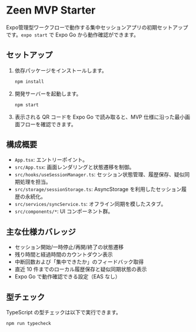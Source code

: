 # Zeen MVP Starter

Expo管理型ワークフローで動作する集中セッションアプリの初期セットアップです。`expo start` で Expo Go から動作確認ができます。

## セットアップ
1. 依存パッケージをインストールします。
   ```bash
   npm install
   ```
2. 開発サーバーを起動します。
   ```bash
   npm start
   ```
3. 表示される QR コードを Expo Go で読み取ると、MVP 仕様に沿った最小画面フローを確認できます。

## 構成概要
- `App.tsx`: エントリーポイント。
- `src/App.tsx`: 画面レンダリングと状態遷移を制御。
- `src/hooks/useSessionManager.ts`: セッション状態管理、履歴保存、疑似同期処理を担当。
- `src/storage/sessionStorage.ts`: AsyncStorage を利用したセッション履歴の永続化。
- `src/services/syncService.ts`: オフライン同期を模したスタブ。
- `src/components/*`: UI コンポーネント群。

## 主な仕様カバレッジ
- セッション開始/一時停止/再開/終了の状態遷移
- 残り時間と経過時間のカウントダウン表示
- 中断回数および「集中できたか」のフィードバック取得
- 直近 10 件までのローカル履歴保存と疑似同期状態の表示
- Expo Go で動作確認できる設定（EAS なし）

## 型チェック
TypeScript の型チェックは以下で実行できます。
```bash
npm run typecheck
```
